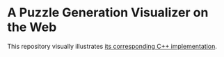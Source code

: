 
# A Puzzle Generation Visualizer on the Web

This repository visually illustrates [its corresponding C++ implementation](https://github.com/david-fong/Sudoku-CPP).
